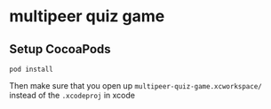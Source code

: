 # multipeer quiz game

## Setup CocoaPods

`pod install`

Then make sure that you open up `multipeer-quiz-game.xcworkspace/` instead of the `.xcodeproj` in xcode

